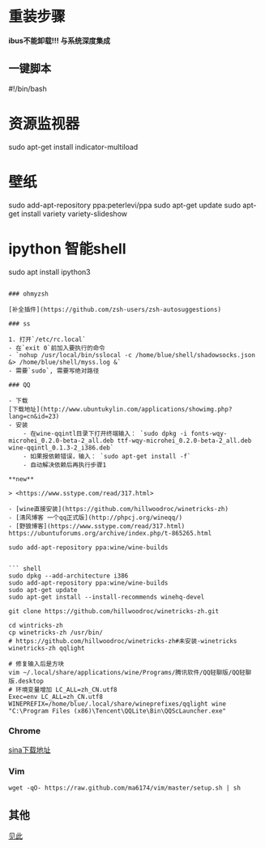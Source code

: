 重装步骤
=======

**ibus不能卸载!!! 与系统深度集成**

一键脚本
--------

#!/bin/bash
# 资源监视器
sudo apt-get install indicator-multiload

# 壁纸
sudo add-apt-repository ppa:peterlevi/ppa
sudo apt-get update
sudo apt-get install variety variety-slideshow

# ipython 智能shell
sudo apt install ipython3
```

### ohmyzsh

[补全插件](https://github.com/zsh-users/zsh-autosuggestions)

### ss

1. 打开`/etc/rc.local`
- 在`exit 0`前加入要执行的命令
- `nohup /usr/local/bin/sslocal -c /home/blue/shell/shadowsocks.json &> /home/blue/shell/myss.log &`
- 需要`sudo`, 需要写绝对路径

### QQ

- 下载
[下载地址](http://www.ubuntukylin.com/applications/showimg.php?lang=cn&id=23)
- 安装
    - 在wine-qqintl目录下打开终端输入： `sudo dpkg -i fonts-wqy-microhei_0.2.0-beta-2_all.deb ttf-wqy-microhei_0.2.0-beta-2_all.deb wine-qqintl_0.1.3-2_i386.deb`
    - 如果报依赖错误，输入： `sudo apt-get install -f`
    - 自动解决依赖后再执行步骤1

**new**

> <https://www.sstype.com/read/317.html>

- [wine直接安装](https://github.com/hillwoodroc/winetricks-zh)
- [清风博客 一个qq正式版](http://phpcj.org/wineqq/)
- [野狼博客](https://www.sstype.com/read/317.html)
https://ubuntuforums.org/archive/index.php/t-865265.html

sudo add-apt-repository ppa:wine/wine-builds


``` shell
sudo dpkg --add-architecture i386
sudo add-apt-repository ppa:wine/wine-builds
sudo apt-get update
sudo apt-get install --install-recommends winehq-devel

git clone https://github.com/hillwoodroc/winetricks-zh.git

cd wintricks-zh
cp winetricks-zh /usr/bin/
# https://github.com/hillwoodroc/winetricks-zh#未安装-winetricks
winetricks-zh qqlight

# 修复输入后是方块
vim ~/.local/share/applications/wine/Programs/腾讯软件/QQ轻聊版/QQ轻聊版.desktop
# 环境变量增加 LC_ALL=zh_CN.utf8
Exec=env LC_ALL=zh_CN.utf8 WINEPREFIX=/home/blue/.local/share/wineprefixes/qqlight wine "C:\Program Files (x86)\Tencent\QQLite\Bin\QQScLauncher.exe"
```

### Chrome

[sina下载地址](http://down.tech.sina.com.cn/page/43719.html)

### Vim

`wget -qO- https://raw.github.com/ma6174/vim/master/setup.sh | sh`


其他
----

[见此](http://www.cnblogs.com/xionghj/p/4211417.html)
